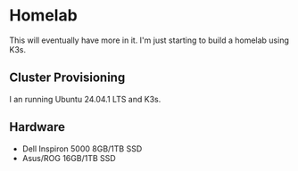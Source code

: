 # Homelab

This will eventually have more in it. I'm just starting to build a homelab using K3s.

## Cluster Provisioning

I an running Ubuntu 24.04.1 LTS and K3s.

## Hardware

- Dell Inspiron 5000 8GB/1TB SSD
- Asus/ROG 16GB/1TB SSD
